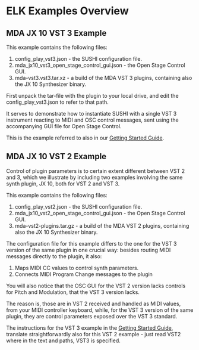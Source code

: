 # ELK Examples Overview

## MDA JX 10 VST 3 Example

This example contains the following files:

1. config_play_vst3.json - the SUSHI configuration file.
2. mda_jx10_vst3_open_stage_control_gui.json - the Open Stage Control GUI.
3. mda-vst3.vst3.tar.xz - a build of the MDA VST 3 plugins, containing also the JX 10 Synthesizer binary.

First unpack the tar-file with the plugin to your local drive, and edit the config_play_vst3.json to refer to that path.

It serves to demonstrate how to instantiate SUSHI with a single VST 3 instrument reacting to MIDI and OSC control messages, sent using the accompanying GUI file for Open Stage Control.

This is the example referred to also in our [Getting Started Guide](getting_started_with_development_kit.md).

## MDA JX 10 VST 2 Example

Control of plugin parameters is to certain extent different between VST 2 and 3, which we illustrate by including two examples involving the same synth plugin, JX 10, both for VST 2 and VST 3.

This example contains the following files:

1. config_play_vst2.json - the SUSHI configuration file.
2. mda_jx10_vst2_open_stage_control_gui.json - the Open Stage Control GUI.
3. mda-vst2-plugins.tar.gz - a build of the MDA VST 2 plugins, containing also the JX 10 Synthesizer binary.

The configuration file for this example differs to the one for the VST 3 version of the same plugin in one crucial way: besides routing MIDI messages directly to the plugin, it also:

1. Maps MIDI CC values to control synth parameters.
2. Connects MIDI Program Change messages to the plugin

You will also notice that the OSC GUI for the VST 2 version lacks controls for Pitch and Modulation, that the VST 3 version lacks.

The reason is, those are in VST 2 received and handled as MIDI values, from your MIDI controller keyboard, while, for the VST 3 version of the same plugin, they are control parameters exposed over the VST 3 standard.

The instructions for the VST 3 example in the [Getting Started Guide](getting_started_with_development_kit.md), translate straightforwardly also for this VST 2 example - just read VST2 where in the text and paths, VST3 is specified.


